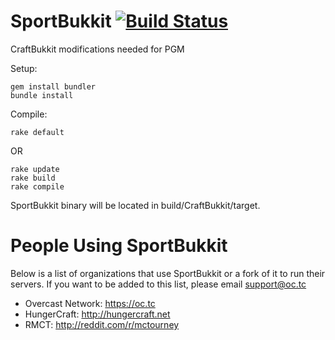 SportBukkit [![Build Status](https://travis-ci.org/ProjectAres/SportBukkit.png?branch=master)](https://travis-ci.org/ProjectAres/SportBukkit)
===========

CraftBukkit modifications needed for PGM

Setup:
```
gem install bundler
bundle install
```

Compile:
```
rake default
```
OR
```
rake update
rake build
rake compile
```

SportBukkit binary will be located in build/CraftBukkit/target.

People Using SportBukkit
========================
Below is a list of organizations that use SportBukkit or a fork of it to run their servers.
If you want to be added to this list, please email support@oc.tc

* Overcast Network: https://oc.tc
* HungerCraft: http://hungercraft.net
* RMCT: http://reddit.com/r/mctourney
